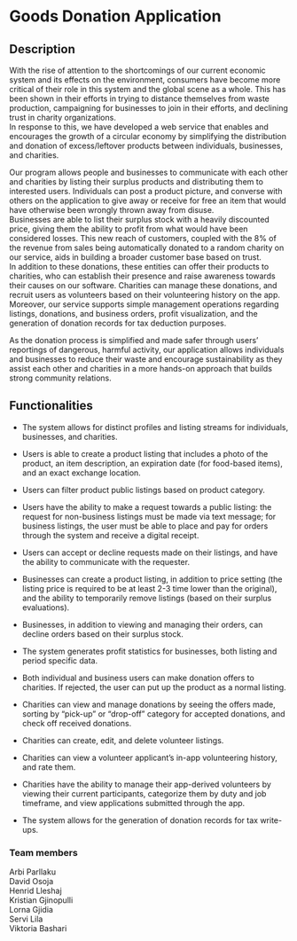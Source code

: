 # Goods Donation Application
## Description
With the rise of attention to the shortcomings of our current economic system and its effects on the environment, consumers have become more critical of their role in this system and the global scene as a whole. This has been shown in their efforts in trying to distance themselves from waste production, campaigning for businesses to join in their efforts, and declining trust in charity organizations. <br />
In response to this, we have developed a web service that enables and encourages the growth of a circular economy by simplifying the distribution and donation of excess/leftover products between individuals, businesses, and charities.

Our program allows people and businesses to communicate with each other and charities by listing their surplus products and distributing them to interested users. Individuals can post a product picture, and converse with others on the application to give away or receive for free an item that would have otherwise been wrongly thrown away from disuse. <br />
Businesses are able to list their surplus stock with a heavily discounted price, giving them the ability to profit from what would have been considered losses. This new reach of customers, coupled with the 8% of the revenue from sales being automatically donated to a random charity on our service, aids in building a broader customer base based on trust. <br />
In addition to these donations, these entities can offer their products to charities, who can establish their presence and raise awareness towards their causes on our software. Charities can manage these donations, and recruit users as volunteers based on their volunteering history on the app. <br />
Moreover, our service supports simple management operations regarding listings, donations, and business orders, profit visualization, and the generation of donation records for tax deduction purposes.

As the donation process is simplified and made safer through users’ reportings of dangerous, harmful activity, our application allows individuals and businesses to reduce their waste and encourage sustainability as they assist each other and charities in a more hands-on approach that builds strong community relations.

## Functionalities
- The system allows for distinct profiles and listing streams for individuals, businesses, and charities.

- Users is able to create a product listing that includes a photo of the product, an item description, an expiration date (for food-based items), and an exact exchange location.

- Users can filter product public listings based on product category.

- Users have the ability to make a request towards a public listing: the request for non-business listings must be made via text message; for business listings, the user must be able to place and pay for orders through the system and receive a digital receipt.

- Users can accept or decline requests made on their listings, and have the ability to communicate with the requester.

- Businesses can create a product listing, in addition to price setting (the listing price is required to be at least 2-3 time lower than the original), and the ability to temporarily remove listings (based on their surplus evaluations).

- Businesses, in addition to viewing and managing their orders, can decline orders based on their surplus stock.

- The system generates profit statistics for businesses, both listing and period specific data.

- Both individual and business users can make donation offers to charities. If rejected, the user can put up the product as a normal listing.

- Charities can view and manage donations by seeing the offers made, sorting by “pick-up” or “drop-off” category for accepted donations, and check off received donations.

- Charities can create, edit, and delete volunteer listings.

- Charities can view a volunteer applicant’s in-app volunteering history, and rate them.

- Charities have the ability to manage their app-derived volunteers by viewing their current participants, categorize them by duty and job timeframe, and view applications submitted through the app.

- The system allows for the generation of donation records for tax write-ups.

### Team members
Arbi Parllaku <br />
David Osoja <br />
Henrid Lleshaj <br />
Kristian Gjinopulli <br />
Lorna Gjidia <br />
Servi Lila <br />
Viktoria Bashari
